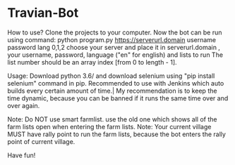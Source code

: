 # Travian-Bot

How to use?
Clone the projects to your computer.
Now the bot can be run using command: 
python program.py https://serverurl.domain username password lang 0,1,2
choose your server and place it in serverurl.domain , your username, password, language ("en" for english) and lists to run
The list number should be an array index [from 0 to length - 1].

Usage:
Download python 3.6/ and download selenium using "pip install selenium" command in pip.
Recommended to use with Jenkins which auto builds every certain amount of time.|
My recommendation is to keep the time dynamic, because you can be banned if it runs the same time over and over again.

Note: Do NOT use smart farmlist. use the old one which shows all of the farm lists open when entering the farm lists.
Note: Your current village MUST have rally point to run the farm lists, because the bot enters the rally point of current village.

Have fun!
